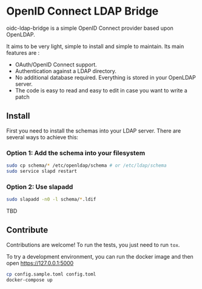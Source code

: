 # OpenID Connect LDAP Bridge

oidc-ldap-bridge is a simple OpenID Connect provider based upon OpenLDAP.

It aims to be very light, simple to install and simple to maintain. Its main features are :
- OAuth/OpenID Connect support.
- Authentication against a LDAP directory.
- No additional database required. Everything is stored in your OpenLDAP server.
- The code is easy to read and easy to edit in case you want to write a patch

## Install

First you need to install the schemas into your LDAP server. There are several ways to achieve this:

### Option 1: Add the schema into your filesystem

```bash
sudo cp schema/* /etc/openldap/schema # or /etc/ldap/schema
sudo service slapd restart
```

### Option 2: Use slapadd

```bash
sudo slapadd -n0 -l schema/*.ldif
```

TBD

## Contribute

Contributions are welcome!
To run the tests, you just need to run `tox`.

To try a development environment, you can run the docker image and then open https://127.0.0.1:5000

```bash
cp config.sample.toml config.toml
docker-compose up
```
